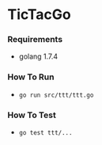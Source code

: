 # TicTacGo

### Requirements

- golang 1.7.4

### How To Run

- `go run src/ttt/ttt.go`

### How To Test

- `go test ttt/...`
